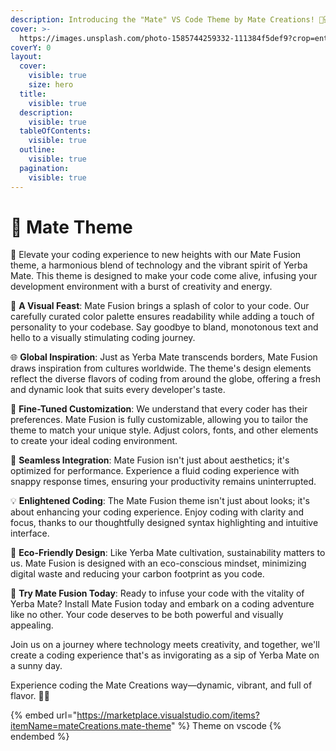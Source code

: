 ```yaml
---
description: Introducing the "Mate" VS Code Theme by Mate Creations! 🌿💻
cover: >-
  https://images.unsplash.com/photo-1585744259332-111384f5def9?crop=entropy&cs=srgb&fm=jpg&ixid=M3wxOTcwMjR8MHwxfHNlYXJjaHwyfHxNYXRlfGVufDB8fHx8MTY5NjQzMDYwM3ww&ixlib=rb-4.0.3&q=85
coverY: 0
layout:
  cover:
    visible: true
    size: hero
  title:
    visible: true
  description:
    visible: true
  tableOfContents:
    visible: true
  outline:
    visible: true
  pagination:
    visible: true
---
```


# 🧉 Mate Theme

🚀 Elevate your coding experience to new heights with our Mate Fusion theme, a harmonious blend of technology and the vibrant spirit of Yerba Mate. This theme is designed to make your code come alive, infusing your development environment with a burst of creativity and energy.

🌈 **A Visual Feast**: Mate Fusion brings a splash of color to your code. Our carefully curated color palette ensures readability while adding a touch of personality to your codebase. Say goodbye to bland, monotonous text and hello to a visually stimulating coding journey.

🌐 **Global Inspiration**: Just as Yerba Mate transcends borders, Mate Fusion draws inspiration from cultures worldwide. The theme's design elements reflect the diverse flavors of coding from around the globe, offering a fresh and dynamic look that suits every developer's taste.

🔧 **Fine-Tuned Customization**: We understand that every coder has their preferences. Mate Fusion is fully customizable, allowing you to tailor the theme to match your unique style. Adjust colors, fonts, and other elements to create your ideal coding environment.

🚀 **Seamless Integration**: Mate Fusion isn't just about aesthetics; it's optimized for performance. Experience a fluid coding experience with snappy response times, ensuring your productivity remains uninterrupted.

💡 **Enlightened Coding**: The Mate Fusion theme isn't just about looks; it's about enhancing your coding experience. Enjoy coding with clarity and focus, thanks to our thoughtfully designed syntax highlighting and intuitive interface.

🌱 **Eco-Friendly Design**: Like Yerba Mate cultivation, sustainability matters to us. Mate Fusion is designed with an eco-conscious mindset, minimizing digital waste and reducing your carbon footprint as you code.

🍃 **Try Mate Fusion Today**: Ready to infuse your code with the vitality of Yerba Mate? Install Mate Fusion today and embark on a coding adventure like no other. Your code deserves to be both powerful and visually appealing.

Join us on a journey where technology meets creativity, and together, we'll create a coding experience that's as invigorating as a sip of Yerba Mate on a sunny day.

Experience coding the Mate Creations way—dynamic, vibrant, and full of flavor. 🚀🍵

{% embed url="https://marketplace.visualstudio.com/items?itemName=mateCreations.mate-theme" %}
Theme on vscode
{% endembed %}
